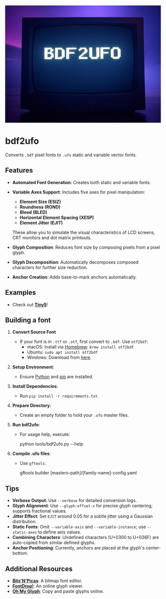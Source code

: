 ![Project logo](docs/img/bdf2ufo_logo.png) 

# bdf2ufo

Converts `.bdf` pixel fonts to `.ufo` static and variable vector fonts.

## Features

* **Automated Font Generation**: Creates both static and variable fonts.
* **Variable Axes Support**: Includes five axes for pixel manipulation:
  * **Element Size (ESIZ)**
  * **Roundness (ROND)**
  * **Bleed (BLED)**
  * **Horizontal Element Spacing (XESP)**
  * **Element Jitter (EJIT)**
  
  These allow you to simulate the visual characteristics of LCD screens, CRT monitors and dot matrix printouts.

* **Glyph Composition**: Reduces font size by composing pixels from a pixel glyph.
* **Glyph Decomposition**: Automatically decomposes composed characters for further size reduction.
* **Anchor Creation**: Adds base-to-mark anchors automatically.

## Examples

* Check out **[Tiny5](https://github.com/Gissio/font_tiny5)**!

## Building a font

1. **Convert Source Font**
   - If your font is in `.ttf` or `.otf`, first convert to `.bdf`. Use `otf2bdf`:
     - macOS: Install via [Homebrew](https://brew.sh/): `brew install otf2bdf`
     - Ubuntu: `sudo apt install otf2bdf`
     - Windows: Download from [here](http://sofia.nmsu.edu/~mleisher/Software/otf2bdf/).

2. **Setup Environment**:
   - Ensure [Python](https://www.python.org/) and [pip](https://pip.pypa.io/en/stable/installation/) are installed.

3. **Install Dependencies**:
   - Run `pip install -r requirements.txt`

4. **Prepare Directory**:
   - Create an empty folder to hold your `.ufo` master files.

5. **Run bdf2ufo**:
   - For usage help, execute:

        python tools/bdf2ufo.py --help

6. **Compile .ufo files**:
   - Use `gftools`:

        gftools builder [masters-path]/[family-name]-config.yaml

## Tips

- **Verbose Output**: Use `--verbose` for detailed conversion logs.
- **Glyph Alignment**: Use `--glyph-offset-x` for precise glyph centering; supports fractional values.
- **Jitter Effect**: Set `EJIT` around 0.05 for a subtle jitter using a Gaussian distribution.
- **Static Fonts**: Omit `--variable-axis` and `--variable-instance`; use `--static-axes` to define axis values.
- **Combining Characters**: Undefined characters (U+0300 to U+036F) are auto-copied from similar defined glyphs.
- **Anchor Positioning**: Currently, anchors are placed at the glyph's center-bottom.

## Additional Resources

- **[Bits'N'Picas](https://github.com/kreativekorp/bitsnpicas)**: A bitmap font editor.
- **[FontDrop!](https://fontdrop.info/)**: An online glyph viewer.
- **[Oh My Glyph](https://www.ohmyglyph.com/)**: Copy and paste glyphs online.
